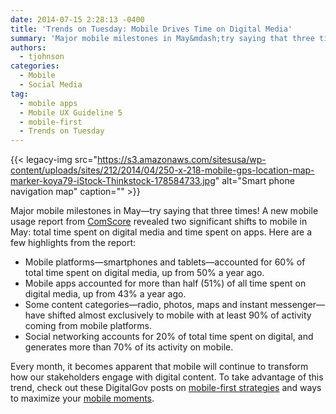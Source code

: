 ```yaml
---
date: 2014-07-15 2:28:13 -0400
title: 'Trends on Tuesday: Mobile Drives Time on Digital Media'
summary: 'Major mobile milestones in May&mdash;try saying that three times! A new mobile usage report from ComScore revealed two significant shifts to mobile in May: total time spent on digital media and time spent on apps. Here are a few highlights from the report: Mobile platforms&mdash;smartphones and tablets&mdash;accounted for 60% of total time spent on digital'
authors:
  - tjohnson
categories:
  - Mobile
  - Social Media
tag:
  - mobile apps
  - Mobile UX Guideline 5
  - mobile-first
  - Trends on Tuesday
---
```


{{< legacy-img src="https://s3.amazonaws.com/sitesusa/wp-content/uploads/sites/212/2014/04/250-x-218-mobile-gps-location-map-marker-koya79-iStock-Thinkstock-178584733.jpg" alt="Smart phone navigation map" caption="" >}} 

Major mobile milestones in May—try saying that three times! A new mobile usage report from [ComScore](http://www.comscore.com/Insights/Blog/Major-Mobile-Milestones-in-May-Apps-Now-Drive-Half-of-All-Time-Spent-on-Digital) revealed two significant shifts to mobile in May: total time spent on digital media and time spent on apps. Here are a few highlights from the report:

  * Mobile platforms—smartphones and tablets—accounted for 60% of total time spent on digital media, up from 50% a year ago.
  * Mobile apps accounted for more than half (51%) of all time spent on digital media, up from 43% a year ago.
  * Some content categories—radio, photos, maps and instant messenger—have shifted almost exclusively to mobile with at least 90% of activity coming from mobile platforms.
  * Social networking accounts for 20% of total time spent on digital, and generates more than 70% of its activity on mobile.

Every month, it becomes apparent that mobile will continue to transform how our stakeholders engage with digital content. To take advantage of this trend, check out these DigitalGov posts on <a title="mobile-first strategies" href="https://www.WHATEVER/tag/mobile-first/" target="_blank">mobile-first strategies</a> and ways to maximize your <a title="mobile moments" href="https://www.WHATEVER/2014/07/01/trends-on-tuesday-maximizing-your-mobile-moments/" target="_blank">mobile moments</a>.